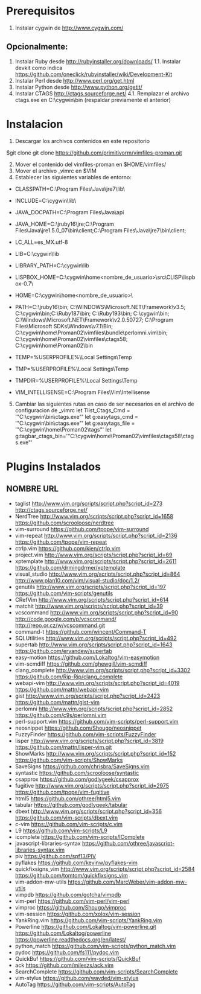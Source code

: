 Prerequisitos
===============
1.  Instalar cygwin de http://www.cygwin.com/

Opcionalmente:
---------------
1.  Instalar Ruby desde http://rubyinstaller.org/downloads/
1.1.  Instalar devkit como indica https://github.com/oneclick/rubyinstaller/wiki/Development-Kit
2.  Instalar Perl desde http://www.perl.org/get.html
3.  Instalar Python desde http://www.python.org/getit/
4.  Instalar CTAGS http://ctags.sourceforge.net/
4.1. Remplazar el archivo ctags.exe en C:\cygwin\bin (respaldar previamente el anterior)


Instalacion
===============
1.  Descargar los archivos contenidos en este repositorio

$git clone git clone https://github.com/primitivorm/vimfiles-proman.git

2.  Mover el contenido del vimfiles-proman en $HOME/vimfiles/
3.  Mover el archivo _vimrc en $VIM
4.  Establecer las siguientes variables de entorno:

* CLASSPATH=C:\Program Files\Java\jre7\lib\
* INCLUDE=C:\cygwin\lib\
* JAVA_DOCPATH=C:\Program Files\Java\api
* JAVA_HOME=C:\jruby16\jre\;C:\Program Files\Java\jre1.5.0_07\bin\client\;C:\Program Files\Java\jre7\bin\client\;
* LC_ALL=es_MX.utf-8
* LIB=C:\cygwin\lib
* LIBRARY_PATH=C:\cygwin\lib
* LISPBOX_HOME=C:\cygwin\home\<nombre_de_usuario>\src\CLISP\lispbox-0.7\
* HOME=C:\cygwin\home\<nombre_de_usuario>\
* PATH=C:\jruby16\bin;
C:\WINDOWS\Microsoft.NET\Framework\v3.5\;
C:\cygwin\bin;C:\Ruby187\bin;
C:\Ruby193\bin;
C:\cygwin\bin;
C:\Windows\Microsoft.NET\Framework\v2.0.50727\;
C:\Program Files\Microsoft SDKs\Windows\v7.1\Bin;
C:\cygwin\home\Proman02\vimfiles\bundle\perlomni.vim\bin;
C:\cygwin\home\Proman02\vimfiles\ctags58;
C:\cygwin\home\Proman02\bin

* TEMP=%USERPROFILE%\Local Settings\Temp
* TMP=%USERPROFILE%\Local Settings\Temp
* TMPDIR=%USERPROFILE%\Local Settings\Temp
* VIM_INTELLISENSE=C:\Program Files\Vim\Intellisense

5.  Cambiar las siguientes rutas en caso de ser necesarios en el archivo de configuracion de _vimrc
let Tlist_Ctags_Cmd = '"C:\cygwin\bin\ctags.exe"'
let g:easytags_cmd = '"C:\cygwin\bin\ctags.exe"'
let g:easytags_file = '"C:\cygwin\home\Proman02\tags"'
let g:tagbar_ctags_bin='"C:\cygwin\home\Proman02\vimfiles\ctags58\ctags.exe"'


Plugins Instalados
===============
NOMBRE             URL
---------------
* taglist         http://www.vim.org/scripts/script.php?script_id=273         http://ctags.sourceforge.net/
* NerdTree        http://www.vim.org/scripts/script.php?script_id=1658        https://github.com/scrooloose/nerdtree
* vim-surround    https://github.com/tpope/vim-surround
* vim-repeat      http://www.vim.org/scripts/script.php?script_id=2136        https://github.com/tpope/vim-repeat
* ctrlp.vim       https://github.com/kien/ctrlp.vim
* project.vim     http://www.vim.org/scripts/script.php?script_id=69
* xptemplate      http://www.vim.org/scripts/script.php?script_id=2611        https://github.com/drmingdrmer/xptemplate
* visual_studio   http://www.vim.org/scripts/script.php?script_id=864         http://www.plan10.com/vim/visual-studio/doc/1.2/
* genutils        http://www.vim.org/scripts/script.php?script_id=197        https://github.com/vim-scripts/genutils
* CRefVim         http://www.vim.org/scripts/script.php?script_id=614
* matchit         http://www.vim.org/scripts/script.php?script_id=39
* vcscommand      http://www.vim.org/scripts/script.php?script_id=90          http://code.google.com/p/vcscommand/        http://repo.or.cz/w/vcscommand.git
* command-t       https://github.com/wincent/Command-T
* SQLUtilities    http://www.vim.org/scripts/script.php?script_id=492
* supertab        http://www.vim.org/scripts/script.php?script_id=1643        https://github.com/ervandew/supertab
* easy-motion     https://github.com/Lokaltog/vim-easymotion
* vim-scmdiff     https://github.com/ghewgill/vim-scmdiff
* clang_complete  http://www.vim.org/scripts/script.php?script_id=3302        https://github.com/Rip-Rip/clang_complete
* webapi-vim      http://www.vim.org/scripts/script.php?script_id=4019        https://github.com/mattn/webapi-vim
* gist            http://www.vim.org/scripts/script.php?script_id=2423        https://github.com/mattn/gist-vim
* perlomni        http://www.vim.org/scripts/script.php?script_id=2852        https://github.com/c9s/perlomni.vim
* perl-support.vim        https://github.com/vim-scripts/perl-support.vim
* neosnippet https://github.com/Shougo/neosnippet
* FuzzyFinder     https://github.com/vim-scripts/FuzzyFinder
* lisper          http://www.vim.org/scripts/script.php?script_id=3819       https://github.com/mattn/lisper-vim.git
* ShowMarks       http://www.vim.org/scripts/script.php?script_id=152        https://github.com/vim-scripts/ShowMarks
* SaveSigns      https://github.com/chrisbra/SaveSigns.vim
* syntastic       https://github.com/scrooloose/syntastic
* csapprox        https://github.com/godlygeek/csapprox
* fugitive        http://www.vim.org/scripts/script.php?script_id=2975        https://github.com/tpope/vim-fugitive
* html5           https://github.com/othree/html5.vim
* tabular         https://github.com/godlygeek/tabular
* dbext           http://www.vim.org/scripts/script.php?script_id=356         https://github.com/vim-scripts/dbext.vim
* c-vim           https://github.com/vim-scripts/c.vim
* L9              https://github.com/vim-scripts/L9
* icomplete       https://github.com/vim-scripts/IComplete
* javascript-libraries-syntax         https://github.com/othree/javascript-libraries-syntax.vim
* piv             https://github.com/spf13/PIV
* pyflakes        https://github.com/kevinw/pyflakes-vim
* quickfixsigns_vim      http://www.vim.org/scripts/script.php?script_id=2584        https://github.com/tomtom/quickfixsigns_vim
* vim-addon-mw-utils     https://github.com/MarcWeber/vim-addon-mw-utils
* vimpdb         https://github.com/gotcha/vimpdb
* vim-perl       https://github.com/vim-perl/vim-perl
* vimproc        https://github.com/Shougo/vimproc
* vim-session    https://github.com/xolox/vim-session
* YankRing.vim   https://github.com/vim-scripts/YankRing.vim
* Powerline      https://github.com/Lokaltog/vim-powerline.git           https://github.com/Lokaltog/powerline          https://powerline.readthedocs.org/en/latest/
* python_match    https://github.com/vim-scripts/python_match.vim
* pydoc           https://github.com/fs111/pydoc.vim
* QuickBuf        https://github.com/vim-scripts/QuickBuf
* ack    https://github.com/mileszs/ack.vim
* SearchComplete     https://github.com/vim-scripts/SearchComplete
* vim-stylus         https://github.com/wavded/vim-stylus
* AutoTag            https://github.com/vim-scripts/AutoTag
